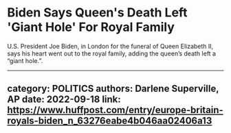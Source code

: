 # Biden Says Queen's Death Left 'Giant Hole' For Royal Family

U.S. President Joe Biden, in London for the funeral of Queen Elizabeth II, says his heart went out to the royal family, adding the queen’s death left a “giant hole.”.

---
category: POLITICS
authors: Darlene Superville, AP
date: 2022-09-18
link: https://www.huffpost.com/entry/europe-britain-royals-biden_n_63276eabe4b046aa02406a13
---
